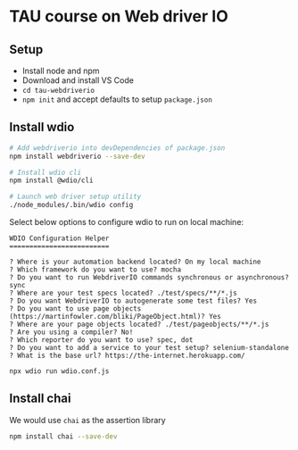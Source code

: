 # TAU course on Web driver IO

## Setup

- Install node and npm
- Download and install VS Code
- `cd tau-webdriverio`
- `npm init` and accept defaults to setup `package.json`

## Install wdio

```zsh
# Add webdriverio into devDependencies of package.json
npm install webdriverio --save-dev

# Install wdio cli
npm install @wdio/cli

# Launch web driver setup utility
./node_modules/.bin/wdio config
```

Select below options to configure wdio to run on local machine:

```text
WDIO Configuration Helper
=========================

? Where is your automation backend located? On my local machine
? Which framework do you want to use? mocha
? Do you want to run WebdriverIO commands synchronous or asynchronous? sync
? Where are your test specs located? ./test/specs/**/*.js
? Do you want WebdriverIO to autogenerate some test files? Yes
? Do you want to use page objects (https://martinfowler.com/bliki/PageObject.html)? Yes
? Where are your page objects located? ./test/pageobjects/**/*.js
? Are you using a compiler? No!
? Which reporter do you want to use? spec, dot
? Do you want to add a service to your test setup? selenium-standalone
? What is the base url? https://the-internet.herokuapp.com/
```

```
npx wdio run wdio.conf.js
```

## Install chai

We would use `chai` as the assertion library

```zsh
npm install chai --save-dev
```
